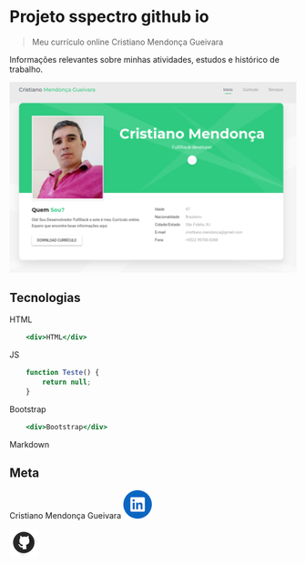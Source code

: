 # Projeto sspectro github io
>Meu currículo online Cristiano Mendonça Gueivara


Informações relevantes sobre minhas atividades, estudos e histórico de trabalho.

[<img src="images/homePage.png">](https://sspectro.github.io/ "Minha Página no Github")


## Tecnologias

HTML
```htm
    <div>HTML</div>
``` 

JS
```js
    function Teste() {
        return null;
    }
```

Bootstrap
```htm
    <div>Bootstrap</div>
``` 
Markdown

## Meta
Cristiano Mendonça Gueivara
[<img src="images/linkedinIcon.png">](https://sspectro.github.io/ "Minha Página no Linkedin")

[<img src="images/githubIcon.png">](https://github.com/sspectro/sspectro.github.io/ "Meu perfil no github")